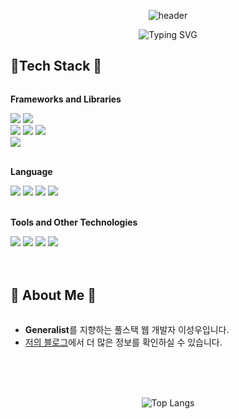 <div align="center">

![header](https://capsule-render.vercel.app/api?type=waving&color=6994CDEE&text=&animation=twinkling&height=80)

![Typing SVG](https://readme-typing-svg.demolab.com?font=Alkatra&weight=500&size=45&duration=3500&pause=3&color=6994CDEE&center=false&vCenter=false&multiline=true&repeat=false&width=1000&height=100&lines=Welcome+to+Lukaid's+GitHub!👋)

</div>

## 🔨Tech Stack 🔨

<div style="display:flex; flex-direction:column; align-items:flex-start;">
    <p><strong>Frameworks and Libraries</strong></p>
    <div>
        <img src="https://img.shields.io/badge/svelte-%23f1413d.svg?style=for-the-badge&logo=svelte&logoColor=white">
        <img src="https://img.shields.io/badge/sveltekit-%23f1413d.svg?style=for-the-badge&logo=svelte&logoColor=white">
        <br />
        <img src="https://img.shields.io/badge/React-61DAFB?style=for-the-badge&logo=react&logoColor=black">
        <img src="https://img.shields.io/badge/Next.js-000000?style=for-the-badge&logo=next.js&logoColor=white">
        <img src="https://img.shields.io/badge/Flutter-02569B?style=for-the-badge&logo=flutter&logoColor=white">
        <br />
        <img src="https://img.shields.io/badge/django-092E20?style=for-the-badge&logo=django&logoColor=white"> 
    </div>
    <br />
    <p><strong>Language</strong></p>
    <div>
        <img src="https://img.shields.io/badge/python-3776AB?style=for-the-badge&logo=python&logoColor=white"> 
        <img src="https://img.shields.io/badge/javascript-F7DF1E?style=for-the-badge&logo=javascript&logoColor=black"> 
        <img src="https://img.shields.io/badge/Typescript-3178C6?style=for-the-badge&logo=typescript&logoColor=white">
        <img src="https://img.shields.io/badge/dart-0175C2?style=for-the-badge&logo=dart&logoColor=white">
    </div>
    <br />
    <p><strong>Tools and Other Technologies</strong></p>
    <div>
        <img src="https://img.shields.io/badge/docker-2496ED?style=for-the-badge&logo=docker&logoColor=white">
        <img src="https://img.shields.io/badge/github-181717?style=for-the-badge&logo=github&logoColor=white">
        <img src="https://img.shields.io/badge/aws-232F3E?style=for-the-badge&logo=amazon-aws&logoColor=white">
        <img src="https://img.shields.io/badge/ubuntu-E95420?style=for-the-badge&logo=ubuntu&logoColor=white">
    </div>
</div>

<br />
<br />

## 🔨 About Me 🔨

<div style="display:flex; flex-direction:column; align-items:flex-start;">

- **Generalist**를 지향하는 풀스택 웹 개발자 이성우입니다.
- [저의 블로그](https://www.lukaid.me/main)에서 더 많은 정보를 확인하실 수 있습니다.

</div>

<br />
<br />
<br />

<div align="center">

![Top Langs](https://github-readme-stats.vercel.app/api/top-langs/?username=lukaid-dev&layout=compact&theme=dracula)

</div>

<!-- https://github.com/Ileriayo/markdown-badges?tab=readme-ov-file -->
